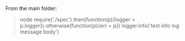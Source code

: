 From the main folder:
> node
> require('./spec').then(function(p){logger = p.logger}).otherwise(function(p){err = p})
> logger.info('test info log message body')